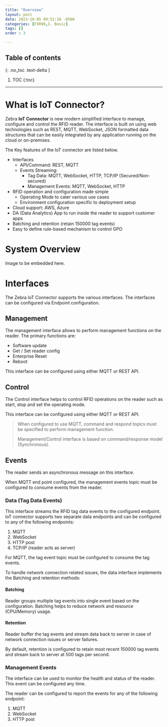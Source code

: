 ```yaml
---
title: "Overview"
layout: post
date: 2023-10-05 09:52:18 -0500
categories: [FXR90,1. Basic]
tags: []
order : 3

---
```




## Table of contents
{: .no_toc .text-delta }

1. TOC
{:toc}

---


# What is IoT Connector?

Zebra **IoT Connector** is new modern simplified interface to manage, configure and control the RFID reader.  The interface is built on using web technologies such as REST, MQTT, WebSocket, JSON formatted data structures that can be easily integrated by any application running on the cloud or on-premises. 

The Key features of the IoT connector are listed below.

 - Interfaces
	 - API/Command: REST, MQTT 
	 - Events Streaming:
		 - Tag Data: MQTT, WebSocket, HTTP, TCP/IP (Secured/Non-secured)
		 - Management Events: MQTT, WebSocket, HTTP
 - RFID operation and configuration made simple
	 - Operating Mode to cater various use cases
	 - Environment configuration specific to deployment setup
 - Cloud support: AWS, Azure
 - DA (Data Analytics) App to run inside the reader to support customer apps
 - Batching and retention (retain 150000 tag events)
 - Easy to define rule-based mechanism to control GPO 
 

# System Overview
 
Image to be embedded here.
 
# Interfaces
The Zebra IoT Connector supports the various interfaces. The interfaces can be configured via Endpoint configuration. 

## Management
The management interface allows to perform management functions on the reader. The primary functions are:

 - Software update
 - Get / Set reader config
 - Enterprise Reset
 - Reboot
  
This interface can be configured using either MQTT or REST API.

## Control
The Control interface helps to control RFID operations on the reader such as start, stop and set the operating mode.

This interface can be configured using either MQTT or REST API.

> When configured to use MQTT, command and respond topics must be specified to perform management function.
> 
> Management/Control interface is based on command/response model (Synchronous). 
 

## Events 
The reader sends an asynchronous message on this interface.  

When MQTT end point configured, the management events topic must be configured to consume events from the reader.

### Data (Tag Data Events)
This interface streams the RFID tag data events to the configured endpoint.  IoT connector supports two separate data endpoints and can be configured to any of the following endpoints:
 1. MQTT
 2. WebSocket
 3. HTTP post
 4. TCP/IP (reader acts as server)

For MQTT, the tag event topic must be configured to consume the tag events.

To handle network connection related issues, the data interface implements the Batching and retention methods:

#### Batching
Reader groups multiple tag events into single event based on the configuration. Batching helps to reduce network and resource (CPU/Memory) usage. 

#### Retention
Reader buffer the tag events and stream data back to server in case of network connection issues or server failures. 

By default, retention is configured to retain most recent 150000 tag events and stream back to server at 500 tags per second.

### Management Events
The interface can be used to monitor the health and status of the reader.  This event can be configured any time. 

The reader can be configured to report the events for any of the following endpoint:

 1. MQTT
 2. WebSocket
 3. HTTP post
 
